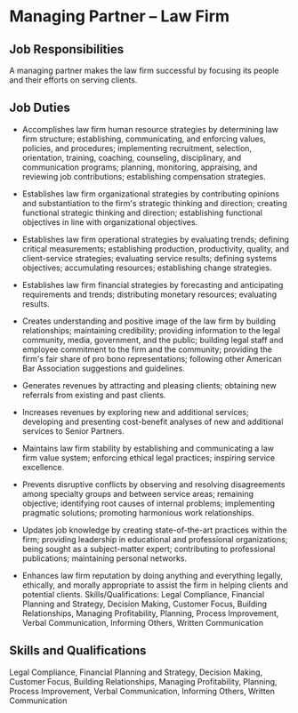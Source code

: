 # Managing Partner &#x2013; Law Firm

## Job Responsibilities

A managing partner makes the law firm successful by focusing its people and their efforts on serving clients.

## Job Duties

* Accomplishes law firm human resource strategies by determining law firm structure; establishing, communicating, and enforcing values, policies, and procedures; implementing recruitment, selection, orientation, training, coaching, counseling, disciplinary, and communication programs; planning, monitoring, appraising, and reviewing job contributions; establishing compensation strategies.

* Establishes law firm organizational strategies by contributing opinions and substantiation to the firm&apos;s strategic thinking and direction; creating functional strategic thinking and direction; establishing functional objectives in line with organizational objectives.

* Establishes law firm operational strategies by evaluating trends; defining critical measurements; establishing production, productivity, quality, and client-service strategies; evaluating service results; defining systems objectives; accumulating resources; establishing change strategies.

* Establishes law firm financial strategies by forecasting and anticipating requirements and trends; distributing monetary resources; evaluating results.

* Creates understanding and positive image of the law firm by building relationships; maintaining credibility; providing information to the legal community, media, government, and the public; building legal staff and employee commitment to the firm and the community; providing the firm&apos;s fair share of pro bono representations; following other American Bar Association suggestions and guidelines.

* Generates revenues by attracting and pleasing clients; obtaining new referrals from existing and past clients.

* Increases revenues by exploring new and additional services; developing and presenting cost-benefit analyses of new and additional services to Senior Partners.

* Maintains law firm stability by establishing and communicating a law firm value system; enforcing ethical legal practices; inspiring service excellence.

* Prevents disruptive conflicts by observing and resolving disagreements among specialty groups and between service areas; remaining objective; identifying root causes of internal problems; implementing pragmatic solutions; promoting harmonious work relationships.

* Updates job knowledge by creating state-of-the-art practices within the firm; providing leadership in educational and professional organizations; being sought as a subject-matter expert; contributing to professional publications; maintaining personal networks.

* Enhances law firm reputation by doing anything and everything legally, ethically, and morally appropriate to assist the firm in helping clients and potential clients. Skills/Qualifications: Legal Compliance, Financial Planning and Strategy, Decision Making, Customer Focus, Building Relationships, Managing Profitability, Planning, Process Improvement, Verbal Communication, Informing Others, Written Communication

## Skills and Qualifications

Legal Compliance, Financial Planning and Strategy, Decision Making, Customer Focus, Building Relationships, Managing Profitability, Planning, Process Improvement, Verbal Communication, Informing Others, Written Communication


